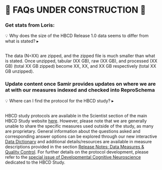 # 🚧 FAQs UNDER CONSTRUCTION 🚧

### Get stats from Loris:
<p>
<div id="faq-size" class="notification-banner" onclick="toggleCollapse(this)">
    <span class="emoji">&#x1f4a1;</span>
    <span class="text"> Why does the size of the HBCD Release 1.0 data seems to differ from what is stated? </span>
  <span class="notification-arrow">▸</span>
</div>
<div class="notification-collapsible-content">
<br>
<p>The data (N=XX) are zipped, and the zipped file is much smaller than what is stated. Once unzipped, tabular (XX GB), raw (XX GB), and processed (XX GB) (total XX GB zipped) become XX, XX, and XX GB respectively (total XX GB unzipped).</p>
</div>
</p>

### Update content once Samir provides updates on where we are at with our measures indexed and checked into ReproSchema
<p>
<div id="faq-protocol" class="notification-banner" onclick="toggleCollapse(this)">
  <span>
    <span class="emoji">&#x1f4a1;</span>
    <span class="text">Where can I find the protocol for the HBCD study?</span>
  </span>
  <span class="notification-arrow">▸</span>
</div>
<div class="notification-collapsible-content">
<br>
<p>HBCD study protocols are available in the Scientist section of the main HBCD Study website <a href="https://hbcdstudy.org/study-protocols/">here</a>. However, please note that we are generally unable to share the specific measures used outside of the study, as many are proprietary. General information about the questions asked and corresponding answer options can be explored through our new interactive <a href="../datadictionary">Data Dictionary</a> and additional details/resources are available in measure descriptions provided in the section <a href="../measures/">Release Notes: Data Measures & Quality Control</a>. For further details on the protocol development, please refer to the <a href="https://www.sciencedirect.com/special-issue/10VNSS1BBLV">special issue of Developmental Cognitive Neuroscience</a> dedicated to the HBCD Study.</p>
</div>
</p>

